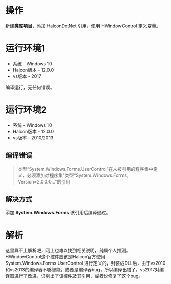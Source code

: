 # 操作

新建**类库项目**，添加 HalconDotNet 引用，使用 HWindowControl 定义变量。

# 运行环境1

- 系统 - Windows 10
- Halcon版本 - 12.0.0
- vs版本 - 2017

编译运行，无任何错误。

# 运行环境2

- 系统 - Windows 10
- Halcon版本 - 12.0.0
- vs版本 - 2010/2013

## 编译错误

> 类型“System.Windows.Forms.UserControl”在未被引用的程序集中定义，必须添加对程序集"类型“System.Windows.Forms, Version=2.0.0.0..."的引用

## 解决方式

添加 **System.Windows.Forms** 该引用后编译通过。

# 解析

这里算不上解析吧，网上也难以找到相关说明，纯属个人推测。HWindowControl这个控件应该是Halcon官方使用 System.Windows.Forms.UserControl 进行定义的，封装成DLL后，由于vs2010和vs2013的编译器不够智能，或者是编译器bug，所以编译出错了。vs2017对编译器进行了改进，识别出了该控件及其引用，或者说修复了这个bug。